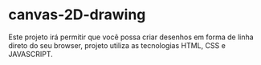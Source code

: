 # canvas-2D-drawing
Este projeto irá permitir que você possa criar desenhos em forma de linha direto do seu browser, projeto utiliza as tecnologias HTML, CSS e JAVASCRIPT.
